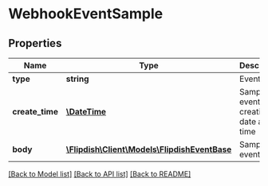 # WebhookEventSample

## Properties
Name | Type | Description | Notes
------------ | ------------- | ------------- | -------------
**type** | **string** | Event name | [optional] 
**create_time** | [**\DateTime**](\DateTime.md) | Sample event creation date and time | [optional] 
**body** | [**\Flipdish\\Client\Models\FlipdishEventBase**](FlipdishEventBase.md) | Sample event body | [optional] 

[[Back to Model list]](../README.md#documentation-for-models) [[Back to API list]](../README.md#documentation-for-api-endpoints) [[Back to README]](../README.md)


